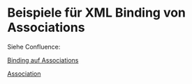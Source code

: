 # Beispiele für XML Binding von Associations

Siehe Confluence:

[Binding auf Associations](https://suportis.atlassian.net/wiki/spaces/SW/pages/121733155/Binding+auf+Associations#)

[Association](https://suportis.atlassian.net/wiki/spaces/SW/pages/121241866/Association#)


